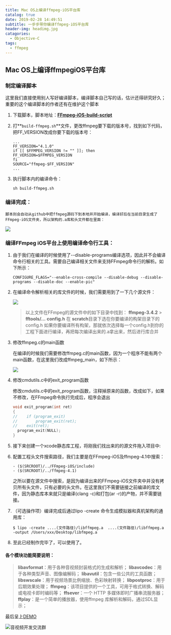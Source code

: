 ```yaml
---
title: Mac OS上编译ffmpeg-iOS平台库
catalog: true
date: 2019-02-28 14:49:51
subtitle: 一步步带你编译ffmpeg-iOS平台库
header-img: headimg.jpg
catagories:
  - Objective-C
tags:
  - ffmpeg
---
```


## Mac OS上编译ffmpegiOS平台库

### 制定编译脚本

这里我们直接使用别人写好编译脚本，编译脚本自己写的话，估计还得研究好久；重要的这个编译脚本的作者还有在维护这个脚本

1. 下载脚本，脚本地址：[**FFmpeg-iOS-build-script**](https://github.com/kewlbear/FFmpeg-iOS-build-script)

2. 打**`build-ffmpeg.sh`**文件，更改ffmpeg要下载的版本号，找到如下代码，把FF_VERSION改成你要下载的版本号：

   ```
   ...
   FF_VERSION="4.1.0"
   if [[ $FFMPEG_VERSION != "" ]]; then
   FF_VERSION=$FFMPEG_VERSION
   fi
   SOURCE="ffmpeg-$FF_VERSION"
   ...
   ```

3. 执行脚本内的编译命令：

   ```
   sh build-ffmpeg.sh
   ```

### 编译完成：

```
脚本则会自动从github中把ffmpeg源码下到本地并开始编译，编译好后在当前目录生成了FFmpeg-iOS文件夹，所以架构的.a库和头文件都在里面：
```

![](https://blogimage-1257063273.cos.ap-guangzhou.myqcloud.com/20190228112843.png)

### 编译FFmpeg iOS平台上使用编译命令行工具：

1. 由于我们在编译的时候使用了--disable-programs编译选项，因此并不会编译命令行相关的工具。需要自己编译相关文件来支持FFmpeg命令行的解析。如下所示：

   ```
   CONFIGURE_FLAGS="--enable-cross-compile --disable-debug --disable-programs --disable-doc --enable-pic"
   ```

2. 在编译命令解析相关的库文件的时候，我们需要用到了一下几个源文件：

   ![](https://blogimage-1257063273.cos.ap-guangzhou.myqcloud.com/20190228113912.png)

   > 以上文件在FFmpeg的源文件中的如下目录中找到：
   > **ffmpeg-3.4.2** > **fftools/...**
   > **config.h** 在 **scratch**目录下选在你要编译的构架目录下的config.h
   > 如果你要编译所有构架，那就依次选择每一个config.h到你的工程下面进行编译，再把每次编译出来的.a拿出来，然后进行库合并

3. 修改ffmpeg.c的main函数

   在编译的时候我们需要修改ffmpeg.c的main函数，因为一个程序不能有两个main函数，在这里我们改成ffmpeg_main，如下所示：

   ![](https://blogimage-1257063273.cos.ap-guangzhou.myqcloud.com/20190228114202.png)

4. 修改cmdutils.c中的exit_program函数

   修改cmdutils.c中的exit_program函数，注释掉原来的函数，改成如下，如果不修改，在FFmpeg命令执行完成后，程序会退出

   ```c++
   void exit_program(int ret)
   {
   //    if (program_exit)
   //        program_exit(ret);
   //    exit(ret);
     program_exit(NULL);
   }
   ```

5. 接下来创建一个xcode静态库工程，将刚我们找出来的的源文件拖入项目中:

6. 配置工程头文件搜索路径，我们主要是在FFmpeg-iOS及ffmpeg-4.1中搜索：

   ```
   - ($(SRCROOT)/../FFmpeg-iOS/include)
   - ($(SRCROOT)/../ffmpeg-4.1)
   ```

   之所以要在源文件中搜索，是因为编译出来的FFmpeg-iOS文件夹中并没有拷贝所有头文件，只有必要的头文件。在这里我们不需要链接之前编译的库文件，因为静态库本来就只是编译(clang -c)和打包(ar -r)的产物，并不需要链接。

7. （可选操作项）编译完成后通过lipo -create 命令生成模拟器和真机架构的通用库：

   ```
   $ lipo -create ....(文件路径)/libffmpeg.a  ....(文件路径)/libffmpeg.a -output /Users/xxx/Desktop/libfmpeg.a
   ```

8. 至此已经制作完毕了，可以使用了。

#### 各个模块功能简要说明：

> **libavformat**：用于各种音视频封装格式的生成和解析；
> **libavcodec**：用于各种类型声音、图像编解码；
> **libavutil**：包含一些公共的工具函数；
> **libswscale**：用于视频场景比例缩放、色彩映射转换；
> **libpostproc**：用于后期效果处理；
> **ffmpeg**：该项目提供的一个工具，可用于格式转换、解码或电视卡即时编码等；
> **ffsever**：一个 HTTP 多媒体即时广播串流服务器；
> **ffplay**：是一个简单的播放器，使用ffmpeg 库解析和解码，通过SDL显示；



最后呈上[DEMO](https://github.com/nenhall/NHFFmpeg)

![音视频开发交流群](https://github.com/nenhall/NHFFmpeg/blob/master/qcode.jpg?imageMogr2/auto-orient/strip%7CimageView2/2/w/200)
